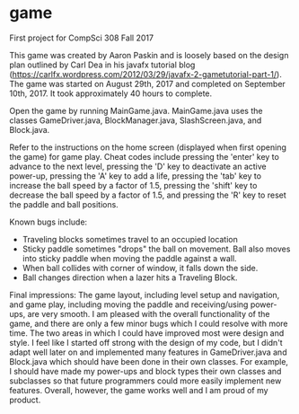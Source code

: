 game
====

First project for CompSci 308 Fall 2017

This game was created by Aaron Paskin and is loosely based on the design plan outlined by Carl Dea
in his javafx tutorial blog (https://carlfx.wordpress.com/2012/03/29/javafx-2-gametutorial-part-1/).
The game was started on August 29th, 2017 and completed on September 10th, 2017. It took approximately
40 hours to complete.

Open the game by running MainGame.java. MainGame.java uses the classes GameDriver.java, BlockManager.java,
SlashScreen.java, and Block.java.

Refer to the instructions on the home screen (displayed when first opening the game) for game play. Cheat codes 
include pressing the 'enter' key to advance to the next level, pressing the 'D' key to deactivate an active power-up,
pressing the 'A' key to add a life, pressing the 'tab' key to increase the ball speed by a factor of 1.5, pressing
the 'shift' key to decrease the ball speed by a factor of 1.5, and pressing the 'R' key to reset the paddle and
ball positions.

Known bugs include:
- Traveling blocks sometimes travel to an occupied location
- Sticky paddle sometimes "drops" the ball on movement. Ball also moves into sticky paddle when moving the paddle
against a wall.
- When ball collides with corner of window, it falls down the side.
- Ball changes direction when a lazer hits a Traveling Block.

Final impressions:
The game layout, including level setup and navigation, and game play, including moving the paddle and receiving/using
power-ups, are very smooth. I am pleased with the overall functionality of the game, and there are only a few minor
bugs which I could resolve with more time. The two areas in which I could have improved most were design and style. I 
feel like I started off strong with the design of my code, but I didn't adapt well later on and implemented many 
features in GameDriver.java and Block.java which should have been done in their own classes. For example, I should have 
made my power-ups and block types their own classes and subclasses so that future programmers could more easily 
implement new features. Overall, however, the game works well and I am proud of my product.


